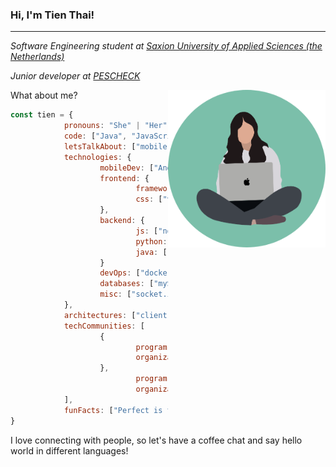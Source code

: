 ### Hi, I'm Tien Thai!
---

*Software Engineering student at [Saxion University of Applied Sciences (the Netherlands)](https://www.saxion.edu/)*

*Junior developer at [PESCHECK](https://www.pescheck.io/)*

<img align="right" src="profile_illustra.png" width="50%">


What about me?

```jsx
const tien = {
			pronouns: "She" | "Her",
			code: ["Java", "JavaScript", "Python", "Dart", "Swift", "C++"],
			letsTalkAbout: ["mobile app dev", "IoT", "music", "ui/ux", "apple", "tech"],
			technologies: {
					mobileDev: ["Android native", "IOS native", "hybrid Flutter"],
					frontend: {
							frameworks: ["Vue", "React", "Angular"],
							css: ["vuetify", "bootstrap"]
					},
					backend: {
							js: ["node", "express"],
							python: ["django"],
							java: ["spring boot"]
					}
					devOps: ["docker", "aws"],
					databases: ["mySql", "postgresql", "sqlite"],
					misc: ["socket.io", "selenium", "firebase"]
			},
			architectures: ["client-server", "model view controller", "progressive web apps", "messaging pattern"],
			techCommunities: [
					{
							program: "women techmaker",
							organization: "google"
					},
							program: "AnitaB.org Open Source",
							organization: "google"
			],
			funFacts: ["Perfect is the enememy of good. But let's spend half a day refactoring old codes"],
}
```

I love connecting with people, so let's have a coffee chat and say hello world in different languages!
